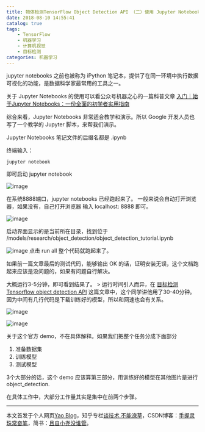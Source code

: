 ```yaml
---
title: 物体检测TensorFlow Object Detection API （二）使用 Jupyter Notebooks 学习官方 demo
date: 2018-08-10 14:55:41
catalog: true
tags:
    - TensorFlow
    - 机器学习
    - 计算机视觉
    - 目标检测
categories: 机器学习
---
```


jupyter notebooks 之前也被称为 iPython 笔记本，提供了在同一环境中执行数据可视化的功能，是数据科学家最常用的工具之一。

关于 Jupyter Notebooks 的使用可以看公众号机器之心的一篇科普文章 [入门｜始于Jupyter Notebooks：一份全面的初学者实用指南](http://baijiahao.baidu.com/s?id=1601883438842526311&wfr=spider&for=pc)

综合来看，Jupyter Notebooks 非常适合教学和演示。所以 Google 开发人员也写了一个教学的 Jupyter 脚本，来帮我们演示。

Jupyter Notebooks 笔记文件的后缀名都是 .ipynb

终端输入：

```
jupyter notebook
```

即可启动 jupyter notebook

![image](http://upload-images.jianshu.io/upload_images/11400909-fc91f8731dfc6c0d.jpg?imageMogr2/auto-orient/strip%7CimageView2/2/w/1240)

在系统8888端口，jupyter notebooks 已经跑起来了。
一般来说会自动打开浏览器，如果没有，自己打开浏览器 输入 localhost: 8888 即可。

![image](http://upload-images.jianshu.io/upload_images/11400909-1a56d5e5087d29b8.jpg?imageMogr2/auto-orient/strip%7CimageView2/2/w/1240)

启动界面显示的是当前所在目录，找到位于  /models/research/object_detection/object_detection_tutorial.ipynb

![image](http://upload-images.jianshu.io/upload_images/11400909-a8f7bc4306dd5876.jpg?imageMogr2/auto-orient/strip%7CimageView2/2/w/1240)
点击 run all 整个代码就跑起来了。

如果前一篇文章最后的测试代码，能够输出 OK 的话，证明安装无误，这个文档跑起来应该是没问题的，如果有问题自行解决。

大概运行3-5分钟，即可看到结果了。
    > 运行时间引人而异，在 [目标检测Tensorflow object detection API](https://zhuanlan.zhihu.com/p/35795901) 这篇文章中，这个同学讲他用了30-40分钟。因为中间有几行代码是下载训练好的模型，所以和网速也会有关系。

![image](http://upload-images.jianshu.io/upload_images/11400909-83016f6bd318f458.jpg?imageMogr2/auto-orient/strip%7CimageView2/2/w/1240)

![image](http://upload-images.jianshu.io/upload_images/11400909-fce85e1e326f7159.jpg?imageMogr2/auto-orient/strip%7CimageView2/2/w/1240)


关于这个官方 demo，不在具体解释。如果我们把整个任务分成下面部分

1. 准备数据集
2. 训练模型
3. 测试模型


3个大部分的话，这个 demo 应该算第三部分，用训练好的模型在其他图片是进行 object_detection.

在具体工作中，大部分工作量其实是集中在前两个步骤。


***
本文首发于个人网页[Yao Blog](http://liyaolife.com)，知乎专栏[谈技术 不能潦草](https://zhuanlan.zhihu.com/c_175317330)，CSDN博客：[手握灵珠常奋笔](https://blog.csdn.net/GeneralLi95)，简书：[且自小尧没谁管](https://www.jianshu.com/u/2ad44a001d34)。
